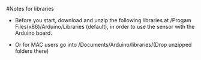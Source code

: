 #Notes for libraries

* Before you start, download and unzip the following libraries at /Progam Files(x86)/Arduino/Libraries (default), in order to use the sensor with the Arduino board.

* Or for MAC users go into /Documents/Arduino/libraries/(Drop unzipped folders there) 